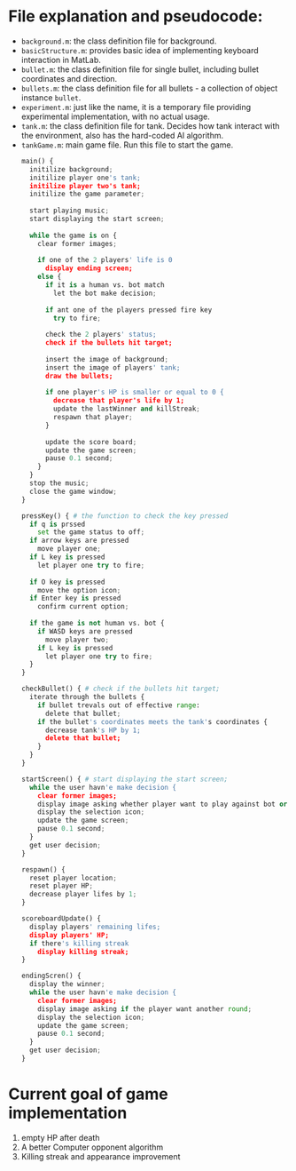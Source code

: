 # File explanation and pseudocode:  

* `background.m`: the class definition file for background.
* `basicStructure.m`: provides basic idea of implementing keyboard interaction in MatLab. 
* `bullet.m`: the class definition file for single bullet, including bullet coordinates and direction.
* `bullets.m`: the class definition file for all bullets - a collection of object instance `bullet`.
* `experiment.m`: just like the name, it is a temporary file providing experimental implementation, with no actual usage. 
* `tank.m`: the class definition file for tank. Decides how tank interact with the environment, also has the hard-coded AI algorithm. 
* `tankGame.m`: main game file. Run this file to start the game. 
  ``` python
  main() {
    initilize background;
    initilize player one's tank;
    initilize player two's tank;
    initilize the game parameter;
    
    start playing music;
    start displaying the start screen;
    
    while the game is on {
      clear former images; 
      
      if one of the 2 players' life is 0
        display ending screen;
      else {
        if it is a human vs. bot match
          let the bot make decision;
        
        if ant one of the players pressed fire key
          try to fire;
          
        check the 2 players' status;
        check if the bullets hit target;
        
        insert the image of background;
        insert the image of players' tank;
        draw the bullets; 
        
        if one player's HP is smaller or equal to 0 {
          decrease that player's life by 1;
          update the lastWinner and killStreak;  
          respawn that player;
        }
          
        update the score board;
        update the game screen;
        pause 0.1 second;
      }
    }
    stop the music;
    close the game window;
  }
  
  pressKey() { # the function to check the key pressed
    if q is prssed
      set the game status to off;
    if arrow keys are pressed
      move player one;
    if L key is pressed
      let player one try to fire;
      
    if O key is pressed
      move the option icon;
    if Enter key is pressed
      confirm current option;
    
    if the game is not human vs. bot {
      if WASD keys are pressed
        move player two;
      if L key is pressed
        let player one try to fire;
    }
  }
  
  checkBullet() { # check if the bullets hit target;
    iterate through the bullets {
      if bullet trevals out of effective range: 
        delete that bullet;
      if the bullet's coordinates meets the tank's coordinates {
        decrease tank's HP by 1;
        delete that bullet;
      }  
    } 
  }
  
  startScreen() { # start displaying the start screen;
    while the user havn'e make decision {
      clear former images; 
      display image asking whether player want to play against bot or another player;
      display the selection icon; 
      update the game screen;
      pause 0.1 second;
    }
    get user decision; 
  }
  
  respawn() {
    reset player location;
    reset player HP;
    decrease player lifes by 1;
  }
  
  scoreboardUpdate() {
    display players' remaining lifes;
    display players' HP;
    if there's killing streak
      display killing streak; 
  }
  
  endingScren() {
    display the winner;
    while the user havn'e make decision {
      clear former images; 
      display image asking if the player want another round;
      display the selection icon;
      update the game screen;
      pause 0.1 second;
    }
    get user decision; 
  }
  ```

# Current goal of game implementation  

1. empty HP after death
2. A better Computer opponent algorithm 
3. Killing streak and appearance improvement




